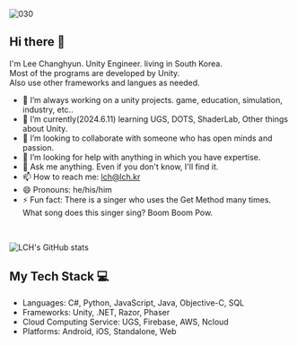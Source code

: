 ![030](https://github.com/ckdgus4002/ckdgus4002/assets/36181612/4dbdc7c0-e895-4489-855c-c0fffab0c53f)

## Hi there 👋
I'm Lee Changhyun. Unity Engineer. living in South Korea.  
Most of the programs are developed by Unity.  
Also use other frameworks and langues as needed.

- 🔭 I’m always working on a unity projects. game, education, simulation, industry, etc..
- 🌱 I’m currently(2024.6.11) learning UGS, DOTS, ShaderLab, Other things about Unity.
- 👯 I’m looking to collaborate with someone who has open minds and passion.
- 🤔 I’m looking for help with anything in which you have expertise.
- 💬 Ask me anything. Even if you don't know, I'll find it.
- 📫 How to reach me: lch@lch.kr
- 😄 Pronouns: he/his/him
- ⚡ Fun fact: There is a singer who uses the Get Method many times. What song does this singer sing? Boom Boom Pow.  

<br>

![LCH's GitHub stats](https://github-readme-stats.vercel.app/api?username=ckdgus4002&show_icons=true&title_color=fff&icon_color=79ff97&text_color=9f9f9f&bg_color=151515)

## My Tech Stack 💻

- Languages: C#, Python, JavaScript, Java, Objective-C, SQL
- Frameworks: Unity, .NET, Razor, Phaser
- Cloud Computing Service: UGS, Firebase, AWS, Ncloud
- Platforms: Android, iOS, Standalone, Web
